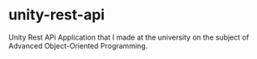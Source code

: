 # unity-rest-api
Unity Rest APi Application that I made at the university on the subject of Advanced Object-Oriented Programming.
